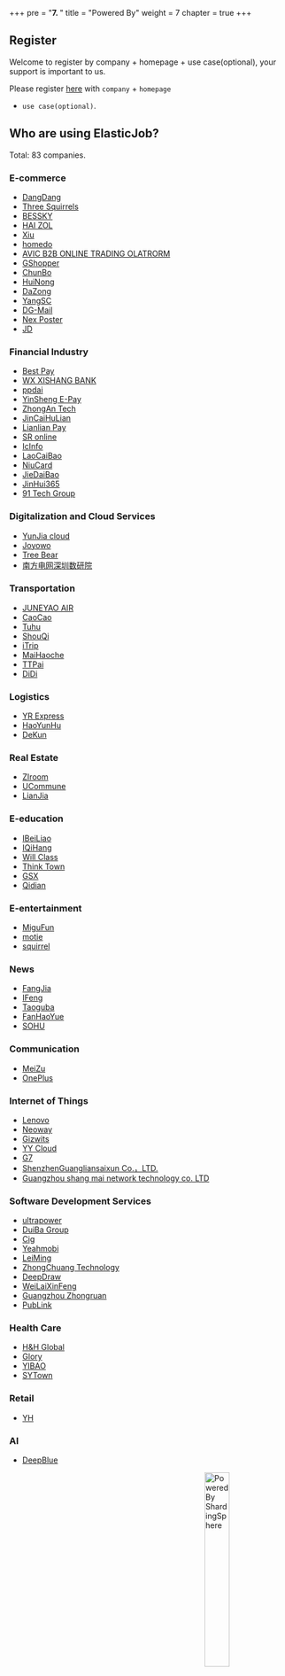 +++ pre = "<b>7. </b>"
title = "Powered By"
weight = 7 chapter = true +++

## Register

Welcome to register by company + homepage + use case(optional), your support is important to us.

Please register [here](https://github.com/apache/shardingsphere-elasticjob/issues/254) with `company` + `homepage`
+ `use case(optional)`.

## Who are using ElasticJob?

Total: 83 companies.

### E-commerce

<ul>
    <li><a href="http://www.dangdang.com/" rel="nofollow">DangDang</a></li>
    <li><a href="http://www.3songshu.com/" rel="nofollow">Three Squirrels</a></li>
    <li><a href="http://www.bessky.cn/" rel="nofollow">BESSKY</a></li>
    <li><a href="https://www.haizol.com/" rel="nofollow">HAI ZOL</a></li>
    <li><a href="http://www.xiu.com/" rel="nofollow">Xiu</a></li>
    <li><a href="https://www.homedo.com/" rel="nofollow">homedo</a></li>
    <li><a href="http://www.eavic.com/" rel="nofollow">AVIC B2B ONLINE TRADING OLATRORM</a></li>
    <li><a href="http://www.b5cai.com/" rel="nofollow">GShopper</a></li>
    <li><a href="https://www.chunbo.com/" rel="nofollow">ChunBo</a></li>
    <li><a href="https://www.cnhnb.com/" rel="nofollow">HuiNong</a></li>
    <li><a href="https://www.dazong.com/" rel="nofollow">DaZong</a></li>
    <li><a href="https://www.yunyangtao.com/" rel="nofollow">YangSC</a></li>
    <li><a href="https://www.dg-mall.com/" rel="nofollow">DG-Mail</a></li>
    <li><a href="https://nexposter.com/" rel="nofollow">Nex Poster</a></li>
    <li><a href="https://www.jd.com/" rel="nofollow">JD</a></li>
</ul>

### Financial Industry

<ul>
    <li><a href="https://www.bestpay.com.cn/" rel="nofollow">Best Pay</a></li>
    <li><a href="http://www.wxsbank.com/" rel="nofollow">WX XISHANG BANK</a></li>
    <li><a href="https://www.ppdai.com/" rel="nofollow">ppdai</a></li>
    <li><a href="https://www.ysepay.com/" rel="nofollow">YinSheng E-Pay</a></li>
    <li><a href="https://www.zhongan.com/" rel="nofollow">ZhongAn Tech</a></li>
    <li><a href="http://www.jchl.com/" rel="nofollow">JinCaiHuLian</a></li>
    <li><a href="https://www.lianlianpay.com/" rel="nofollow">Lianlian Pay</a></li>
    <li><a href="http://www.yaolaivip.com/" rel="nofollow">SR online</a></li>
    <li><a href="http://www.icinfo.cn/" rel="nofollow">IcInfo</a></li>
    <li><a href="https://www.laocaibao.com/" rel="nofollow">LaoCaiBao</a></li>
    <li><a href="https://www.kaniu.com/" rel="nofollow">NiuCard</a></li>
    <li><a href="http://www.jiedaibao.com/" rel="nofollow">JieDaiBao</a></li>
    <li><a href="https://www.jinhui365.com/" rel="nofollow">JinHui365</a></li>
    <li><a href="http://www.91techgroup.com/" rel="nofollow">91 Tech Group</a></li>
</ul>

### Digitalization and Cloud Services

<ul>
    <li><a href="http://www.yunjiacloud.com/" rel="nofollow">YunJia cloud</a></li>
    <li><a href="https://www.joyowo.com/" rel="nofollow">Joyowo</a></li>
    <li><a href="https://www.treebear.cn/" rel="nofollow">Tree Bear</a></li>
    <li><a href="https://www.szdgri.com/" rel="nofollow">南方电网深圳数研院</a></li>
</ul>

### Transportation

<ul>
    <li><a href="http://www.juneyaoair.com/" rel="nofollow">JUNEYAO AIR</a></li>
    <li><a href="https://www.caocaokeji.cn/" rel="nofollow">CaoCao</a></li>
    <li><a href="https://www.tuhu.cn/" rel="nofollow">Tuhu</a></li>
    <li><a href="https://www.01zhuanche.com/" rel="nofollow">ShouQi</a></li>
    <li><a href="https://www.itrip.com/" rel="nofollow">iTrip</a></li>
    <li><a href="https://www.maihaoche.com/" rel="nofollow">MaiHaoche</a></li>
    <li><a href="https://www.ttpai.cn/" rel="nofollow">TTPai</a></li>
    <li><a href="https://www.didiglobal.com/" rel="nofollow">DiDi</a></li>
</ul>

### Logistics

<ul>
    <li><a href="http://www.yto.net.cn/" rel="nofollow">YR Express</a></li>
    <li><a href="http://www.haoyunhu56.com/" rel="nofollow">HaoYunHu</a></li>
    <li><a href="http://www.dekuncn.com/" rel="nofollow">DeKun</a></li>
</ul>

### Real Estate

<ul>
    <li><a href="http://www.ziroom.com/" rel="nofollow">ZIroom</a></li>
    <li><a href="https://www.ucommune.com/" rel="nofollow">UCommune</a></li>
    <li><a href="https://www.lianjia.com/" rel="nofollow">LianJia</a></li>
</ul>

### E-education

<ul>
    <li><a href="https://www.ibeiliao.com/" rel="nofollow">IBeiLiao</a></li>
    <li><a href="http://www.iqihang.com/" rel="nofollow">IQiHang</a></li>
    <li><a href="https://willclass.com/" rel="nofollow">Will Class</a></li>
    <li><a href="http://www.thinktown.com/" rel="nofollow">Think Town</a></li>
    <li><a href="https://www.genshuixue.com/" rel="nofollow">GSX</a></li>
    <li><a href="https://www.qidianla.com/" rel="nofollow">Qidian</a></li>
</ul>

### E-entertainment

<ul>
    <li><a href="https://g.10086.cn/" rel="nofollow">MiguFun</a></li>
    <li><a href="https://www.motie.com/" rel="nofollow">motie</a></li>
    <li><a href="http://changemax.cn/" rel="nofollow">squirrel</a></li>
</ul>

### News

<ul>
    <li><a href="http://bj.fangjia.com/" rel="nofollow">FangJia</a></li>
    <li><a href="https://auto.ifeng.com/" rel="nofollow">IFeng</a></li>
    <li><a href="https://www.taoguba.com.cn/" rel="nofollow">Taoguba</a></li>
    <li><a href="https://www.fanhaoyue.com/" rel="nofollow">FanHaoYue</a></li>
    <li><a href="https://www.sohu.com/" rel="nofollow">SOHU</a></li>
</ul>

### Communication

<ul>
    <li><a href="https://www.meizu.com/" rel="nofollow">MeiZu</a></li>
    <li><a href="https://www.oneplus.com/cn" rel="nofollow">OnePlus</a></li>
</ul>

### Internet of Things

<ul>
    <li><a href="https://thinkiot.lenovo.com/" rel="nofollow">Lenovo</a></li>
    <li><a href="http://www.neoway.com/" rel="nofollow">Neoway</a></li>
    <li><a href="https://www.gizwits.com/" rel="nofollow">Gizwits</a></li>
    <li><a href="http://www.gdyuanpeng.com/" rel="nofollow">YY Cloud</a></li>
    <li><a href="https://www.g7.com.cn/" rel="nofollow">G7</a></li>
    <li><a href="http://www.glsx.com.cn/">ShenzhenGuangliansaixun Co.，LTD.</a></li>
    <li><a href="https://sunwuu.com">Guangzhou shang mai network technology co. LTD</a></li>
</ul>

### Software Development Services

<ul>
    <li><a href="https://www.ultrapower.com.cn/" rel="nofollow">ultrapower</a></li>
    <li><a href="http://www.duiba.com.cn" rel="nofollow">DuiBa Group</a></li>
    <li><a href="http://www.cig.com.cn/" rel="nofollow">Cig</a></li>
    <li><a href="https://cn.yeahmobi.com/" rel="nofollow">Yeahmobi</a></li>
    <li><a href="http://www.leimingtech.com/" rel="nofollow">LeiMing</a></li>
    <li><a href="https://www.zyzc8.com/" rel="nofollow">ZhongChuang Technology</a></li>
    <li><a href="http://www.deepdraw.cn/" rel="nofollow">DeepDraw</a></li>
    <li><a href="https://www.go-future.cn/" rel="nofollow">WeiLaiXinFeng</a></li>
    <li><a href="http://www.gzcss.net/" rel="nofollow">Guangzhou Zhongruan</a></li>
    <li><a href="https://www.shb.ltd/" rel="nofollow">PubLink</a></li>
</ul>

### Health Care

<ul>
    <li><a href="https://www.hh.global/" rel="nofollow">H&H Global</a></li>
    <li><a href="http://www.yunyichina.cn/" rel="nofollow">Glory</a></li>
    <li><a href="https://www.120yibao.com/" rel="nofollow">YIBAO</a></li>
    <li><a href="https://www.sytown.cn/" rel="nofollow">SYTown</a></li>
</ul>

### Retail

<ul>
    <li><a href="http://www.yonghui.com.cn/" rel="nofollow">YH</a></li>
</ul>

### AI

<ul>
    <li><a href="https://www.deepblueai.com/" rel="nofollow">DeepBlue</a></li>
</ul>

<img src="https://shardingsphere.apache.org/community/image/powered-by.png" width = "30%" height = "30%" align="right" alt="Powered By ShardingSphere" />